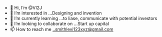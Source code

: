 - 👋 Hi, I’m @VI2J
- 👀 I’m interested in ...Designing and invention
- 🌱 I’m currently learning ...to liase, communicate with potential investors 
- 💞️ I’m looking to collaborate on ...Start up capital 
- 📫 How to reach me ..smithlevi123xyz@gmail.com 

<!---
VI2J/VI2J is a ✨ special ✨ repository because its `README.md` (this file) appears on your GitHub profile.
You can click the Preview link to take a look at your changes.
--->
